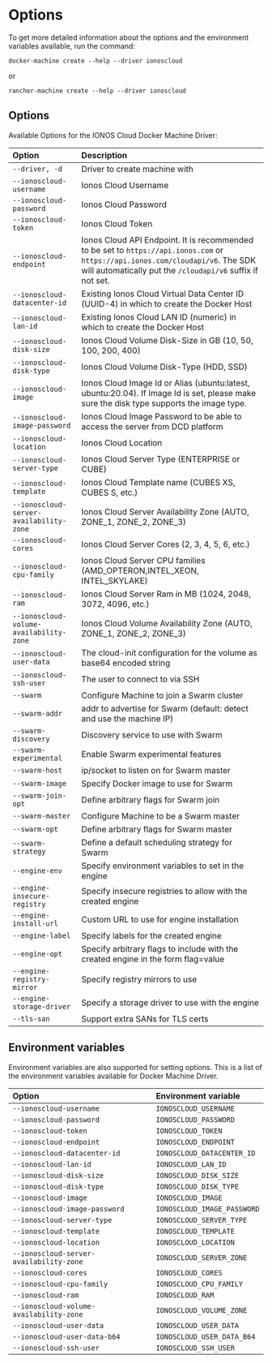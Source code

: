 # Options

To get more detailed information about the options and the environment variables available, run the command:

```text
docker-machine create --help --driver ionoscloud
```

or

```text
rancher-machine create --help --driver ionoscloud
```

## Options

Available Options for the IONOS Cloud Docker Machine Driver:

| Option                                  | Description                                                                                                                                                                                   |
|:----------------------------------------|:----------------------------------------------------------------------------------------------------------------------------------------------------------------------------------------------|
| `--driver, -d`                          | Driver to create machine with                                                                                                                                                                 |
| `--ionoscloud-username`                 | Ionos Cloud Username                                                                                                                                                                          |
| `--ionoscloud-password`                 | Ionos Cloud Password                                                                                                                                                                          |
| `--ionoscloud-token`                    | Ionos Cloud Token                                                                                                                                                                             |
| `--ionoscloud-endpoint`                 | Ionos Cloud API Endpoint. It is recommended to be set to `https://api.ionos.com` or `https://api.ionos.com/cloudapi/v6`. The SDK will automatically put the `/cloudapi/v6` suffix if not set. |
| `--ionoscloud-datacenter-id`            | Existing Ionos Cloud Virtual Data Center ID (UUID-4) in which to create the Docker Host                                                                                                       |
| `--ionoscloud-lan-id`                   | Existing Ionos Cloud LAN ID (numeric) in which to create the Docker Host                                                                                                                      |
| `--ionoscloud-disk-size`                | Ionos Cloud Volume Disk-Size in GB \(10, 50, 100, 200, 400\)                                                                                                                                  |
| `--ionoscloud-disk-type`                | Ionos Cloud Volume Disk-Type \(HDD, SSD\)                                                                                                                                                     |
| `--ionoscloud-image`                    | Ionos Cloud Image Id or Alias \(ubuntu:latest, ubuntu:20.04\). If Image Id is set, please make sure the disk type supports the image type.                                                    |
| `--ionoscloud-image-password`           | Ionos Cloud Image Password to be able to access the server from DCD platform                                                                                                                  |
| `--ionoscloud-location`                 | Ionos Cloud Location                                                                                                                                                                          |
| `--ionoscloud-server-type`                 | Ionos Cloud Server Type (ENTERPRISE or CUBE)                                                                                                                                                                          |
| `--ionoscloud-template`                 | Ionos Cloud Template name (CUBES XS, CUBES S, etc.)                                                                                                                                                                          |
| `--ionoscloud-server-availability-zone` | Ionos Cloud Server Availability Zone \(AUTO, ZONE\_1, ZONE\_2, ZONE\_3\)                                                                                                                      |
| `--ionoscloud-cores`                    | Ionos Cloud Server Cores \(2, 3, 4, 5, 6, etc.\)                                                                                                                                              |
| `--ionoscloud-cpu-family`               | Ionos Cloud Server CPU families \(AMD\_OPTERON,INTEL\_XEON, INTEL\_SKYLAKE\)                                                                                                                  |
| `--ionoscloud-ram`                      | Ionos Cloud Server Ram in MB \(1024, 2048, 3072, 4096, etc.\)                                                                                                                                 |
| `--ionoscloud-volume-availability-zone` | Ionos Cloud Volume Availability Zone \(AUTO, ZONE\_1, ZONE\_2, ZONE\_3\)                                                                                                                      |
| `--ionoscloud-user-data`                | The cloud-init configuration for the volume as base64 encoded string                                                                                                                          |
| `--ionoscloud-ssh-user`                 | The user to connect to via SSH                                                                                                                                                                |
| `--swarm`                               | Configure Machine to join a Swarm cluster                                                                                                                                                     |
| `--swarm-addr`                          | addr to advertise for Swarm \(default: detect and use the machine IP\)                                                                                                                        |
| `--swarm-discovery`                     | Discovery service to use with Swarm                                                                                                                                                           |
| `--swarm-experimental`                  | Enable Swarm experimental features                                                                                                                                                            |
| `--swarm-host`                          | ip/socket to listen on for Swarm master                                                                                                                                                       |
| `--swarm-image`                         | Specify Docker image to use for Swarm                                                                                                                                                         |
| `--swarm-join-opt`                      | Define arbitrary flags for Swarm join                                                                                                                                                         |
| `--swarm-master`                        | Configure Machine to be a Swarm master                                                                                                                                                        |
| `--swarm-opt`                           | Define arbitrary flags for Swarm master                                                                                                                                                       |
| `--swarm-strategy`                      | Define a default scheduling strategy for Swarm                                                                                                                                                |
| `--engine-env`                          | Specify environment variables to set in the engine                                                                                                                                            |
| `--engine-insecure-registry`            | Specify insecure registries to allow with the created engine                                                                                                                                  |
| `--engine-install-url`                  | Custom URL to use for engine installation                                                                                                                                                     |
| `--engine-label`                        | Specify labels for the created engine                                                                                                                                                         |
| `--engine-opt`                          | Specify arbitrary flags to include with the created engine in the form flag=value                                                                                                             |
| `--engine-registry-mirror`              | Specify registry mirrors to use                                                                                                                                                               |
| `--engine-storage-driver`               | Specify a storage driver to use with the engine                                                                                                                                               |
| `--tls-san`                             | Support extra SANs for TLS certs                                                                                                                                                              |

## Environment variables

Environment variables are also supported for setting options. This is a list of the environment variables available for Docker Machine Driver.

| Option                                  | Environment variable        |
|:----------------------------------------|:----------------------------|
| `--ionoscloud-username`                 | `IONOSCLOUD_USERNAME`       |
| `--ionoscloud-password`                 | `IONOSCLOUD_PASSWORD`       |
| `--ionoscloud-token`                    | `IONOSCLOUD_TOKEN`          |
| `--ionoscloud-endpoint`                 | `IONOSCLOUD_ENDPOINT`       |
| `--ionoscloud-datacenter-id`            | `IONOSCLOUD_DATACENTER_ID`  |
| `--ionoscloud-lan-id`                   | `IONOSCLOUD_LAN_ID`         |
| `--ionoscloud-disk-size`                | `IONOSCLOUD_DISK_SIZE`      |
| `--ionoscloud-disk-type`                | `IONOSCLOUD_DISK_TYPE`      |
| `--ionoscloud-image`                    | `IONOSCLOUD_IMAGE`          |
| `--ionoscloud-image-password`           | `IONOSCLOUD_IMAGE_PASSWORD` |
| `--ionoscloud-server-type`              | `IONOSCLOUD_SERVER_TYPE`    |
| `--ionoscloud-template`                 | `IONOSCLOUD_TEMPLATE`       |
| `--ionoscloud-location`                 | `IONOSCLOUD_LOCATION`       |
| `--ionoscloud-server-availability-zone` | `IONOSCLOUD_SERVER_ZONE`    |
| `--ionoscloud-cores`                    | `IONOSCLOUD_CORES`          |
| `--ionoscloud-cpu-family`               | `IONOSCLOUD_CPU_FAMILY`     |
| `--ionoscloud-ram`                      | `IONOSCLOUD_RAM`            |
| `--ionoscloud-volume-availability-zone` | `IONOSCLOUD_VOLUME_ZONE`    |
| `--ionoscloud-user-data`                | `IONOSCLOUD_USER_DATA`      |
| `--ionoscloud-user-data-b64`            | `IONOSCLOUD_USER_DATA_B64`  |
| `--ionoscloud-ssh-user`                 | `IONOSCLOUD_SSH_USER`       |
